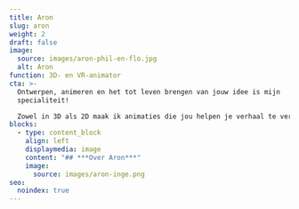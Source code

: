 ```yaml
---
title: Aron
slug: aron
weight: 2
draft: false
image:
  source: images/aron-phil-en-flo.jpg
  alt: Aron
function: 3D- en VR-animator
cta: >-
  Ontwerpen, animeren en het tot leven brengen van jouw idee is mijn
  specialiteit! 

  Zowel in 3D als 2D maak ik animaties die jou helpen je verhaal te vertellen.
blocks:
  - type: content_block
    align: left
    displaymedia: image
    content: "## ***Over Aron***"
    image:
      source: images/aron-inge.png
seo:
  noindex: true
---
```

